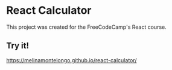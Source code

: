 # React Calculator

This project was created for the FreeCodeCamp's React course.

## Try it!

https://melinamontelongo.github.io/react-calculator/
